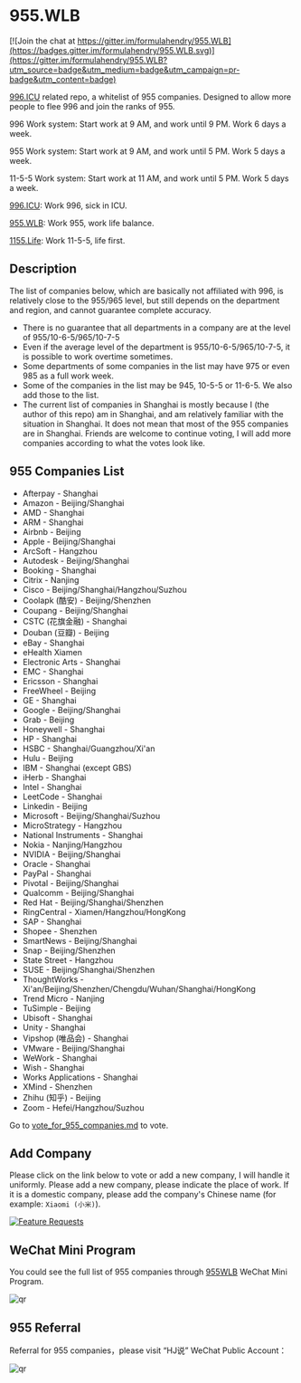 # 955.WLB

[![Join the chat at https://gitter.im/formulahendry/955.WLB](https://badges.gitter.im/formulahendry/955.WLB.svg)](https://gitter.im/formulahendry/955.WLB?utm_source=badge&utm_medium=badge&utm_campaign=pr-badge&utm_content=badge)

[996.ICU](https://github.com/996icu/996.ICU) related repo, a whitelist of 955 companies. Designed to allow more people to flee 996 and join the ranks of 955.

996 Work system: Start work at 9 AM, and work until 9 PM. Work 6 days a week.

955 Work system: Start work at 9 AM, and work until 5 PM. Work 5 days a week.

11-5-5 Work system: Start work at 11 AM, and work until 5 PM. Work 5 days a week.

[996.ICU](https://github.com/996icu/996.ICU): Work 996, sick in ICU.

[955.WLB](https://github.com/formulahendry/955.WLB): Work 955, work life balance.

[1155.Life](https://github.com/formulahendry/1155.Life): Work 11-5-5, life first.

## Description

The list of companies below, which are basically not affiliated with 996, is relatively close to the 955/965 level, but still depends on the department and region, and cannot guarantee complete accuracy.

* There is no guarantee that all departments in a company are at the level of 955/10-6-5/965/10-7-5
* Even if the average level of the department is 955/10-6-5/965/10-7-5, it is possible to work overtime sometimes.
* Some departments of some companies in the list may have 975 or even 985 as a full work week.
* Some of the companies in the list may be 945, 10-5-5 or 11-6-5. We also add those to the list.
* The current list of companies in Shanghai is mostly because I (the author of this repo) am in Shanghai, and am relatively familiar with the situation in Shanghai. It does not mean that most of the 955 companies are in Shanghai. Friends are welcome to continue voting, I will add more companies according to what the votes look like.

## 955 Companies List

* Afterpay - Shanghai
* Amazon - Beijing/Shanghai
* AMD - Shanghai
* ARM - Shanghai
* Airbnb - Beijing
* Apple - Beijing/Shanghai
* ArcSoft - Hangzhou
* Autodesk - Beijing/Shanghai
* Booking - Shanghai
* Citrix - Nanjing
* Cisco - Beijing/Shanghai/Hangzhou/Suzhou
* Coolapk (酷安) - Beijing/Shenzhen
* Coupang - Beijing/Shanghai
* CSTC (花旗金融) - Shanghai
* Douban (豆瓣) - Beijing
* eBay - Shanghai
* eHealth Xiamen
* Electronic Arts - Shanghai
* EMC - Shanghai
* Ericsson - Shanghai
* FreeWheel - Beijing
* GE - Shanghai
* Google - Beijing/Shanghai
* Grab - Beijing
* Honeywell - Shanghai
* HP - Shanghai
* HSBC - Shanghai/Guangzhou/Xi'an
* Hulu - Beijing
* IBM - Shanghai (except GBS)
* iHerb - Shanghai
* Intel - Shanghai
* LeetCode - Shanghai
* Linkedin - Beijing
* Microsoft - Beijing/Shanghai/Suzhou
* MicroStrategy - Hangzhou
* National Instruments - Shanghai
* Nokia - Nanjing/Hangzhou
* NVIDIA - Beijing/Shanghai
* Oracle - Shanghai
* PayPal - Shanghai
* Pivotal - Beijing/Shanghai
* Qualcomm - Beijing/Shanghai
* Red Hat - Beijing/Shanghai/Shenzhen
* RingCentral - Xiamen/Hangzhou/HongKong
* SAP - Shanghai
* Shopee - Shenzhen
* SmartNews - Beijing/Shanghai
* Snap - Beijing/Shenzhen
* State Street - Hangzhou
* SUSE - Beijing/Shanghai/Shenzhen
* ThoughtWorks - Xi'an/Beijing/Shenzhen/Chengdu/Wuhan/Shanghai/HongKong
* Trend Micro - Nanjing
* TuSimple - Beijing
* Ubisoft - Shanghai
* Unity - Shanghai
* Vipshop (唯品会) - Shanghai
* VMware - Beijing/Shanghai
* WeWork - Shanghai
* Wish - Shanghai
* Works Applications - Shanghai
* XMind - Shenzhen
* Zhihu (知乎) - Beijing
* Zoom - Hefei/Hangzhou/Suzhou

Go to [vote_for_955_companies.md](./vote_for_955_companies.md) to vote.

## Add Company

Please click on the link below to vote or add a new company, I will handle it uniformly. Please add a new company, please indicate the place of work. If it is a domestic company, please add the company's Chinese name (for example: `Xiaomi (小米)`).

[![Feature Requests](https://cloud.githubusercontent.com/assets/390379/10127973/045b3a96-6560-11e5-9b20-31a2032956b2.png)](http://feathub.com/formulahendry/955.WLB)

## WeChat Mini Program

You could see the full list of 955 companies through [955WLB](https://github.com/formulahendry/weapp-955-wlb) WeChat Mini Program.

![qr](https://s1.ax1x.com/2020/08/07/ahUfFx.jpg)

## 955 Referral

Referral for 955 companies，please visit “HJ说” WeChat Public Account：

![qr](https://s2.ax1x.com/2019/05/16/E7vSSJ.jpg)